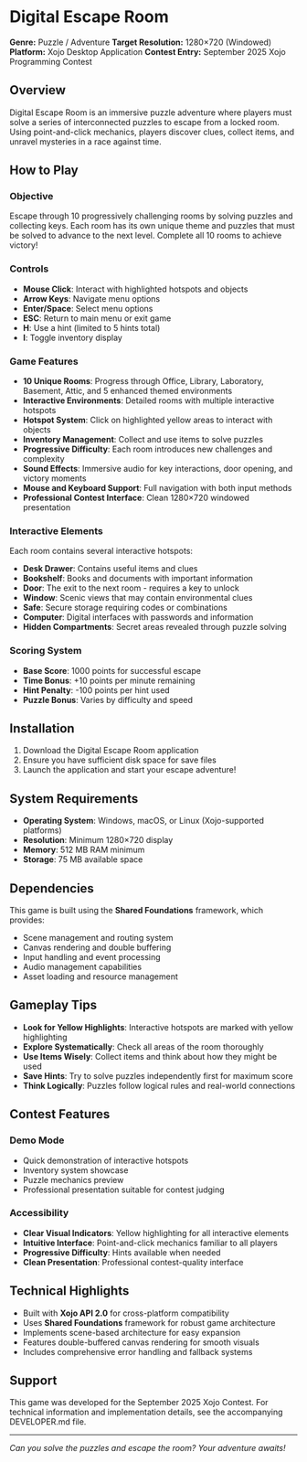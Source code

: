 # Digital Escape Room

**Genre:** Puzzle / Adventure
**Target Resolution:** 1280×720 (Windowed)
**Platform:** Xojo Desktop Application
**Contest Entry:** September 2025 Xojo Programming Contest

## Overview

Digital Escape Room is an immersive puzzle adventure where players must solve a series of interconnected puzzles to escape from a locked room. Using point-and-click mechanics, players discover clues, collect items, and unravel mysteries in a race against time.

## How to Play

### Objective
Escape through 10 progressively challenging rooms by solving puzzles and collecting keys. Each room has its own unique theme and puzzles that must be solved to advance to the next level. Complete all 10 rooms to achieve victory!

### Controls
- **Mouse Click**: Interact with highlighted hotspots and objects
- **Arrow Keys**: Navigate menu options
- **Enter/Space**: Select menu options
- **ESC**: Return to main menu or exit game
- **H**: Use a hint (limited to 5 hints total)
- **I**: Toggle inventory display

### Game Features
- **10 Unique Rooms**: Progress through Office, Library, Laboratory, Basement, Attic, and 5 enhanced themed environments
- **Interactive Environments**: Detailed rooms with multiple interactive hotspots
- **Hotspot System**: Click on highlighted yellow areas to interact with objects
- **Inventory Management**: Collect and use items to solve puzzles
- **Progressive Difficulty**: Each room introduces new challenges and complexity
- **Sound Effects**: Immersive audio for key interactions, door opening, and victory moments
- **Mouse and Keyboard Support**: Full navigation with both input methods
- **Professional Contest Interface**: Clean 1280×720 windowed presentation

### Interactive Elements
Each room contains several interactive hotspots:
- **Desk Drawer**: Contains useful items and clues
- **Bookshelf**: Books and documents with important information
- **Door**: The exit to the next room - requires a key to unlock
- **Window**: Scenic views that may contain environmental clues
- **Safe**: Secure storage requiring codes or combinations
- **Computer**: Digital interfaces with passwords and information
- **Hidden Compartments**: Secret areas revealed through puzzle solving

### Scoring System
- **Base Score**: 1000 points for successful escape
- **Time Bonus**: +10 points per minute remaining
- **Hint Penalty**: -100 points per hint used
- **Puzzle Bonus**: Varies by difficulty and speed

## Installation

1. Download the Digital Escape Room application
2. Ensure you have sufficient disk space for save files
3. Launch the application and start your escape adventure!

## System Requirements

- **Operating System**: Windows, macOS, or Linux (Xojo-supported platforms)
- **Resolution**: Minimum 1280×720 display
- **Memory**: 512 MB RAM minimum
- **Storage**: 75 MB available space

## Dependencies

This game is built using the **Shared Foundations** framework, which provides:
- Scene management and routing system
- Canvas rendering and double buffering
- Input handling and event processing
- Audio management capabilities
- Asset loading and resource management

## Gameplay Tips

- **Look for Yellow Highlights**: Interactive hotspots are marked with yellow highlighting
- **Explore Systematically**: Check all areas of the room thoroughly
- **Use Items Wisely**: Collect items and think about how they might be used
- **Save Hints**: Try to solve puzzles independently first for maximum score
- **Think Logically**: Puzzles follow logical rules and real-world connections

## Contest Features

### Demo Mode
- Quick demonstration of interactive hotspots
- Inventory system showcase
- Puzzle mechanics preview
- Professional presentation suitable for contest judging

### Accessibility
- **Clear Visual Indicators**: Yellow highlighting for all interactive elements
- **Intuitive Interface**: Point-and-click mechanics familiar to all players
- **Progressive Difficulty**: Hints available when needed
- **Clean Presentation**: Professional contest-quality interface

## Technical Highlights

- Built with **Xojo API 2.0** for cross-platform compatibility
- Uses **Shared Foundations** framework for robust game architecture
- Implements scene-based architecture for easy expansion
- Features double-buffered canvas rendering for smooth visuals
- Includes comprehensive error handling and fallback systems

## Support

This game was developed for the September 2025 Xojo Contest. For technical information and implementation details, see the accompanying DEVELOPER.md file.

---

*Can you solve the puzzles and escape the room? Your adventure awaits!*